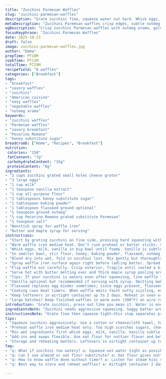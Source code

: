 ```yaml
---
title: "Zucchini Parmesan Waffles"
slug: "zucchini-parmesan-waffles"
description: "Grate zucchini fine, squeeze water out hard. Whisk eggs, milk, splash vanilla then mix dry mix with zucchini. Flour swap with oat or almond flour. Parmesan replaced by sharp Pecorino adds punch. Sweetness cut by using honey instead of sugar. Cook on medium heat waffle iron, watch for golden browning, crisp edges, and audible sizzle to know it's ready. Serve with butter, maple syrup, extra cheese. Flaxseed adds texture and healthy fats but can omit if none around. Nutmeg’s aroma subtle but important; don’t skip. Squeeze water thoroughly or waffles soggy mess. Cooking times flexible, sensory clues guide you better than clocks."
metaDescription: "Zucchini Parmesan waffles crisp edges, subtle nutmeg aroma, oat or almond flour swaps, honey slows browning. Use sensory cues, squeeze zucchini well for best texture."
ogDescription: "Crisp zucchini Parmesan waffles with nutmeg aroma, golden edges, honey for moist batter. Use oat or almond flour. Squeeze zucchini hard to avoid soggy mess."
focusKeyphrase: "Zucchini Parmesan Waffles"
date: 2025-10-23
draft: false
image: zucchini-parmesan-waffles.jpg
author: "Emma"
prepTime: PT18M
cookTime: PT11M
totalTime: PT29M
recipeYield: "8 waffles"
categories: ["Breakfast"]
tags:
- "breakfast"
- "savory waffles"
- "zucchini"
- "American cuisine"
- "easy waffles"
- "vegetable waffles"
- "nutmeg aroma"
keywords:
- "zucchini waffles"
- "Parmesan waffles"
- "savory breakfast"
- "Pecorino Romano"
- "honey substitute sugar"
breadcrumb: ["Home", "Recipes", "Breakfast"]
nutrition: 
 calories: "150"
 fatContent: "7g"
 carbohydrateContent: "15g"
 proteinContent: "6g"
ingredients:
- "2 cups zucchini grated small holes cheese grater"
- "3 large eggs"
- "1 cup milk"
- "1 teaspoon vanilla extract"
- "1 cup all-purpose flour"
- "2 tablespoons honey substitute sugar"
- "1 tablespoon baking powder"
- "1 tablespoon flaxseed ground optional"
- "½ teaspoon ground nutmeg"
- "½ cup Pecorino Romano grated substitute Parmesan"
- "½ teaspoon salt"
- "Nonstick spray for waffle iron"
- "Butter and maple syrup for serving"
instructions:
- "Start by grating zucchini on fine side, pressing hard squeezing with cloth to expel as much water as humanly possible. Water dilutes batter, ruins crispness. Lay out cotton towel or cheesecloth, twist tight like a spring. Sets stage for better texture."
- "Warm waffle iron medium heat. Don’t rush preheat or batter sticks. Spray liberally. Spray before every batch or regret later while scraping charred bits. Trust me, I've learned the hard way."
- "Whisk eggs, milk, vanilla in big bowl until foamy. Vanilla is subtle but adds depth to browned edges aroma. Adds that cozy, slightly nutty note that perk up waffles without overpowering."
- "In smaller bowl, stir flour, honey, baking powder, flaxseed, nutmeg, Pecorino, salt. Honey melts slower than sugar, keeps batter moist. Flaxseed brings a slight crunch and nuttiness, optional but worth it."
- "Blend dry into wet, fold in zucchini last. Mix gently but thoroughly. Overmixing toughens batter; lumps okay. The grated zucchini bunched with cheese will slow batter from flat to pleasantly thick. Let rest 3-4 minutes if you have time. Air bubbles form subtle but matter for fluff."
- "Spray waffle iron surface again right before ladling batter. Spread to cover but not overflow. Close lid, listen for subtle steam hiss diminish. Opening too soon tears waffles. Wait for golden brown edges crisping. Usually a tad longer than boxed waffles because of zucchini moisture."
- "Flip waffle out carefully. Crisp exterior, fragile until cooled a bit. If sticking happens, lower heat. Raising heat high scorches sugars and cheese before inside cooks."
- "Serve hot with butter melting over and thick maple syrup pooling around. Optional: sprinkle more Pecorino on top for sharp savory contrast. The nutmeg aroma will sneak up while eating."
- "Tips: If your zucchini is watery even after squeezing, line waffle tray with paper towels to absorb residual moisture in cooking. Used oat flour for nuttier flavor and better crumb in previous tries. Almond flour yields brittle edges."
- "Vanilla optional but recommended if serving with syrup. Omitting makes waffles more savory, better with fried eggs or herbs mixed in for brunch variation."
- "Flaxseed replaces egg binder sometimes; since eggs present, flaxseed is mostly texture. Omit if allergic or not handy. Nutmeg must be fresh ground; pre-ground dulls aroma."
- "Cooking cues beat timers. When waffle emits faint nutty sizzling, edges golden to light brown crisp, it’s ready. Let cool 5 minutes before stacking or they get soggy. Reheating in toaster restores crunch."
- "Keep leftovers in airtight container up to 2 days. Reheat in oven or toaster only. Microwave kills texture fast."
- "Large batches? Keep finished waffles in warm oven (200°F) on wire rack to avoid soggy bottoms while cooking rest."
introduction: "Grate zucchini, press out like you mean it. Water is enemy of crisp. Mix eggs, milk, plus a splash vanilla—vanilla wins the subtle sweet aroma battle. Dry stuff: flour, honey instead sugar, baking powder, flax for texture, fresh nutmeg for aroma, Pecorino instead Parmesan for punch. Combine carefully; zucchini last. Preheat waffle iron medium; wait for golden edges, that scent hitting kitchen, the quiet hiss stepping down. Flip with care; edges crisp but insides tender—not mushy or raw. Serve up with butter melting slow and thick maple syrup swimming in pockets of crispy cheese. Subtle changes learned after multiple tries. Oat or almond flour swap; honey takes longer to brown but keeps moist. Skip or add flaxseed for nuttiness. Nutmeg makes aroma dance. Timing flexible, senses over clocks. Soggy? Water squeezed enough?"
ingredientsNote: "Zucchini needs aggressive squeezing. Soggy batter wrecks waffles. Vanilla adds depth; skip if you want straight savory. Flour is adaptable; oat for nuttier chew, almond for brittle crunch, all-purpose classic but less complex. Honey swaps sugar; slows browning, keeps moist. Baking powder for lift; no substitute recommended unless baking soda plus acid (like vinegar). Flaxseed optional but adds texture and nutrition. Nutmeg essential for warm aroma; fresh ground only. Pecorino sharper than Parmesan; switch adds flavor punch. Salt balances everything. Nonstick spray necessary for clean waffle removal; olive oil spray if no commercial spray handy. Butter and syrup traditional; try ricotta or herb butter for savory twist. Egg is binder; no egg means experimenting with flax or chia gels for vegan."
instructionsNote: "Grate fine then squeeze tight—this step separates pros from soggy flops. Preheat waffle iron medium—too high burns outsides, too low keeps inside mushy. Spray before each batch; prevents fiddling with stuck waffles mid-cook. Mix wet ingredients first for better whisking; vanilla adds subtle scent. Combine dry separately ensures even leavening. Fold dry into wet gently; don’t whisk like crazy or gluten toughens batter. Add zucchini last to avoid releasing water before ready. Ladle batter but not overflowing; thick but spreadable. Close lid firmly; audible steam drop signals near doneness. Flip carefully; cold hands bad idea. Serve immediately or cool on wire rack to avoid steam buildup. Reheating in toaster oven revives crisp. Storing in airtight container for short term only. Learn to sense golden crisp edges and auditory cues rather than rely solely on time—it varies by waffle iron and batter moisture."
tips:
- "Squeeze zucchini aggressively. Use a cotton or cheesecloth towel, twist tight. Water is enemy to crispness. Batters runny means soggy waffles. Drying sets foundation. Air bubbles in batter matter; don’t skip resting 3-4 minutes. Watch batter thickness, adjust flour swap oat or almond carefully. Almond flour makes crisp edges but brittle, oat flour adds chew and nuttiness. Honey replaces sugar slows browning, moisture lasts longer. Never rush drying zucchini step, crucial for avoiding flat soggy texture."
- "Preheat waffle iron medium heat only. Too high scorches sugars, cheese, leaves inside raw. Too low means limp edges. Spray nonstick thoroughly every batch. Olive oil spray works if no commercial spray. Spray before ladling batter not once per session. Listen for steam hiss fading; that’s doneness clue not timer alone. Lid close tight, no peeking or cracks early. Flip carefully, edges fragile hot. Cooler waffles crisp better; warm hands risk breaking. Timing depends on iron, moisture. Let senses guide, feel batter weight and sound of sizzle."
- "Mix wet ingredients first whisk eggs, milk, vanilla. Vanilla subtle but important turns aroma nutty-cozy, not overpowering. Dry mix flour, baking powder, honey, flaxseed, nutmeg, salt, Pecorino cheese together then fold gently into wet. Overmix toughens gluten, lumps okay. Zucchini last, fold carefully, avoid water release too soon. Flaxseed optional mostly texture and healthy fats; skip if allergic or not handy. Fresh ground nutmeg needed, pre-ground dulls aroma impact. Pecorino punches flavor sharper than Parmesan, use it for savory edge."
- "Add-ins and swaps flexible. Use oat flour for nuttier flavor and better crumb, almond flour brittle edges. Honey replaces sugar but slows browning, batter stays moist. Baking powder preferred leavening, no substitute unless baking soda plus acid vinegar. Butter and maple syrup traditional serving but try ricotta or herb butter for savory twist. Nutmeg aroma sneaks up while eating, don’t skip. Flaxseed can partly replace egg binder but eggs mostly bind. If zucchini watery after squeezing, line waffle tray with paper towels to catch residual moisture during cooking steps."
- "Storage and reheating matters. Leftovers in airtight container up to 2 days recommended. Reheat toaster or oven only; microwave ruins crisp texture fast. Large batches best kept warm in oven 200°F on wire rack to avoid soggy bottoms. Cool waffles on wire rack instantly or steam creates limp bottom. Cooking cues beat timers. Golden to light brown, crisp edges, audible nutty sizzle all tip-off. Wait 5 minutes before stacking; too soon stacks steam waffles limp. Flexible timing needed depending on moisture, waffle iron performance."
faq:
- "q: What if zucchini too watery? a: Squeeze out water tight as possible using towel. Even a little water wrecks crumb. If still watery, line waffle tray with paper towels absorb excess during cooking. Could reduce zucchini amount too. Water dilutes, ruins crisp edges."
- "q: Can I use almond or oat flour substitute? a: Oat flour gives nuttier chew, keeps waffle moist. Almond flour yields brittle crispy edges but watch batter thickness. Adjust liquid if needed. Flour impacts texture. All-purpose classic but less character. No one-to-one for baking powder swap."
- "q: How to know waffle done without timer? a: Listen for steam hiss cut-off, edges golden brown crisp. Flip carefully, crunchy sound on outer shell. Too early means soggy. Heat controls sugar, cheese scorch risk. Sensory cues better than clock. Cool 5 mins before stacking to avoid sogginess."
- "q: Best way to store and reheat waffles? a: Airtight container 2 days max. Reheat toaster or oven only. Microwave kills crisp fast. To avoid soggy bottoms, keep waffles on wire rack in 200°F oven if doing batch. Cool on wire rack so no steam buildup. Stacking too soon traps moisture."

---
```

